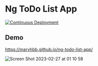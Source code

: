 # Ng ToDo List App

[![Continuous Deployment](https://github.com/maryhbb/ng-todo-list-app/actions/workflows/deploy.yml/badge.svg)](https://github.com/maryhbb/ng-todo-list-app/actions/workflows/deploy.yml)


## Demo

https://maryhbb.github.io/ng-todo-list-app/

![Screen Shot 2023-02-27 at 01 10 58](https://user-images.githubusercontent.com/76174247/221446083-8973ce7f-2b91-4a3d-9058-1f6632f64265.png)
